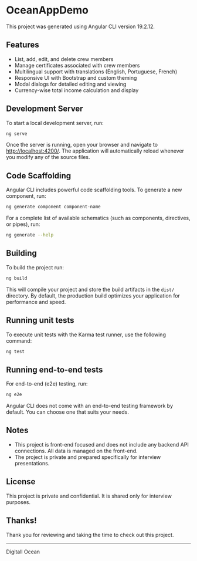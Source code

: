 
# OceanAppDemo

This project was generated using Angular CLI version 19.2.12.

## Features

- List, add, edit, and delete crew members
- Manage certificates associated with crew members
- Multilingual support with translations (English, Portuguese, French)
- Responsive UI with Bootstrap and custom theming
- Modal dialogs for detailed editing and viewing
- Currency-wise total income calculation and display

## Development Server

To start a local development server, run:

```bash
ng serve
```

Once the server is running, open your browser and navigate to [http://localhost:4200/](http://localhost:4200/). The application will automatically reload whenever you modify any of the source files.

## Code Scaffolding

Angular CLI includes powerful code scaffolding tools. To generate a new component, run:

```bash
ng generate component component-name
```

For a complete list of available schematics (such as components, directives, or pipes), run:

```bash
ng generate --help
```

## Building

To build the project run:

```bash
ng build
```

This will compile your project and store the build artifacts in the `dist/` directory. By default, the production build optimizes your application for performance and speed.

## Running unit tests

To execute unit tests with the Karma test runner, use the following command:

```bash
ng test
```

## Running end-to-end tests

For end-to-end (e2e) testing, run:

```bash
ng e2e
```

Angular CLI does not come with an end-to-end testing framework by default. You can choose one that suits your needs.

## Notes

- This project is front-end focused and does not include any backend API connections. All data is managed on the front-end.
- The project is private and prepared specifically for interview presentations.

## License

This project is private and confidential. It is shared only for interview purposes.

## Thanks!

Thank you for reviewing and taking the time to check out this project.

---

Digitall Ocean

